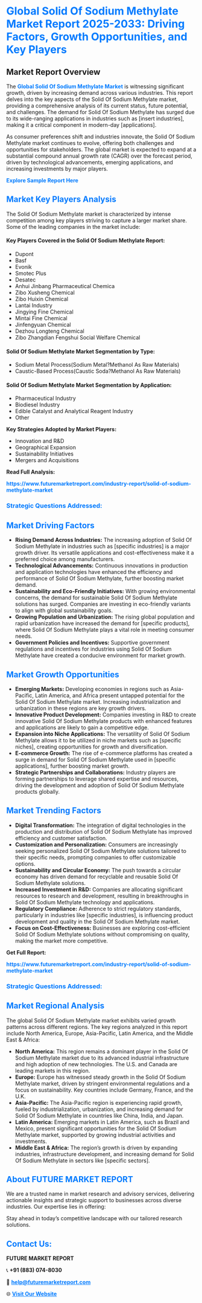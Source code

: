 <h1 style="color: #007BFF;">Global Solid Of Sodium Methylate Market Report 2025-2033: Driving Factors, Growth Opportunities, and Key Players</h1>

<section id="overview">
<h2>Market Report Overview</h2>
<p>The <a href="https://www.futuremarketreport.com/industry-report/solid-of-sodium-methylate-market" style="color: #007BFF; text-decoration: none;"><strong>Global Solid Of Sodium Methylate Market</strong></a> is witnessing significant growth, driven by increasing demand across various industries. This report delves into the key aspects of the Solid Of Sodium Methylate market, providing a comprehensive analysis of its current status, future potential, and challenges. The demand for Solid Of Sodium Methylate has surged due to its wide-ranging applications in industries such as [insert industries], making it a critical component in modern-day [applications].</p>
<p>As consumer preferences shift and industries innovate, the Solid Of Sodium Methylate market continues to evolve, offering both challenges and opportunities for stakeholders. The global market is expected to expand at a substantial compound annual growth rate (CAGR) over the forecast period, driven by technological advancements, emerging applications, and increasing investments by major players.</p>
</section>

<section id="overview">
<p><a href="https://www.futuremarketreport.com/request-sample/reportId=30480" style="color: #007BFF; text-decoration: none;"><strong>Explore Sample Report Here</strong></a></p>
</section>

<section id="key-players">
<h2 style="color: #007BFF;">Market Key Players Analysis</h2>
<p>The Solid Of Sodium Methylate market is characterized by intense competition among key players striving to capture a larger market share. Some of the leading companies in the market include:</p>
<h4>Key Players Covered in the Solid Of Sodium Methylate Report:</h4>
<ul><li>Dupont</li><li>Basf</li><li>Evonik</li><li>Smotec Plus</li><li>Desatec</li><li>Anhui Jinbang Pharmaceutical Chemica</li><li>Zibo Xusheng Chemical</li><li>Zibo Huixin Chemical</li><li>Lantai Industry</li><li>Jingying Fine Chemical</li><li>Mintai Fine Chemical</li><li>Jinfengyuan Chemical</li><li>Dezhou Longteng Chemical</li><li>Zibo Zhangdian Fengshui Social Welfare Chemical</li></ul>
<h4>Solid Of Sodium Methylate Market Segmentation by Type:</h4>
<ul><li>Sodium Metal Process(Sodium Metal?Methanol As Raw Materials)</li><li>Caustic-Based Process(Caustic Soda?Methanol As Raw Materials)</li></ul>

<h4>Solid Of Sodium Methylate Market Segmentation by Application:</h4>
<ul><li>Pharmaceutical Industry</li><li>Biodiesel Industry</li><li>Edible Catalyst and Analytical Reagent Industry</li><li>Other</li></ul>
<p><strong>Key Strategies Adopted by Market Players:</strong></p>
<ul>
<li>Innovation and R&D</li>
<li>Geographical Expansion</li>
<li>Sustainability Initiatives</li>
<li>Mergers and Acquisitions</li>
</ul>
</section>

<section>
<p><strong>Read Full Analysis: </strong></p><a href="https://www.futuremarketreport.com/industry-report/solid-of-sodium-methylate-market" style="color: #007BFF; text-decoration: none;"><strong>https://www.futuremarketreport.com/industry-report/solid-of-sodium-methylate-market</strong></a>
<h3 style="color: #007BFF;">Strategic Questions Addressed:</h3>
</section>

<section id="driving-factors">
<h2 style="color: #007BFF;">Market Driving Factors</h2>
<ul>
<li><strong>Rising Demand Across Industries:</strong> The increasing adoption of Solid Of Sodium Methylate in industries such as [specific industries] is a major growth driver. Its versatile applications and cost-effectiveness make it a preferred choice among manufacturers.</li>
<li><strong>Technological Advancements:</strong> Continuous innovations in production and application technologies have enhanced the efficiency and performance of Solid Of Sodium Methylate, further boosting market demand.</li>
<li><strong>Sustainability and Eco-Friendly Initiatives:</strong> With growing environmental concerns, the demand for sustainable Solid Of Sodium Methylate solutions has surged. Companies are investing in eco-friendly variants to align with global sustainability goals.</li>
<li><strong>Growing Population and Urbanization:</strong> The rising global population and rapid urbanization have increased the demand for [specific products], where Solid Of Sodium Methylate plays a vital role in meeting consumer needs.</li>
<li><strong>Government Policies and Incentives:</strong> Supportive government regulations and incentives for industries using Solid Of Sodium Methylate have created a conducive environment for market growth.</li>
</ul>
</section>

<section id="growth-opportunities">
<h2 style="color: #007BFF;">Market Growth Opportunities</h2>
<ul>
<li><strong>Emerging Markets:</strong> Developing economies in regions such as Asia-Pacific, Latin America, and Africa present untapped potential for the Solid Of Sodium Methylate market. Increasing industrialization and urbanization in these regions are key growth drivers.</li>
<li><strong>Innovative Product Development:</strong> Companies investing in R&D to create innovative Solid Of Sodium Methylate products with enhanced features and applications are likely to gain a competitive edge.</li>
<li><strong>Expansion into Niche Applications:</strong> The versatility of Solid Of Sodium Methylate allows it to be utilized in niche markets such as [specific niches], creating opportunities for growth and diversification.</li>
<li><strong>E-commerce Growth:</strong> The rise of e-commerce platforms has created a surge in demand for Solid Of Sodium Methylate used in [specific applications], further boosting market growth.</li>
<li><strong>Strategic Partnerships and Collaborations:</strong> Industry players are forming partnerships to leverage shared expertise and resources, driving the development and adoption of Solid Of Sodium Methylate products globally.</li>
</ul>
</section>

<section id="trending-factors">
<h2 style="color: #007BFF;">Market Trending Factors</h2>
<ul>
<li><strong>Digital Transformation:</strong> The integration of digital technologies in the production and distribution of Solid Of Sodium Methylate has improved efficiency and customer satisfaction.</li>
<li><strong>Customization and Personalization:</strong> Consumers are increasingly seeking personalized Solid Of Sodium Methylate solutions tailored to their specific needs, prompting companies to offer customizable options.</li>
<li><strong>Sustainability and Circular Economy:</strong> The push towards a circular economy has driven demand for recyclable and reusable Solid Of Sodium Methylate solutions.</li>
<li><strong>Increased Investment in R&D:</strong> Companies are allocating significant resources to research and development, resulting in breakthroughs in Solid Of Sodium Methylate technology and applications.</li>
<li><strong>Regulatory Compliance:</strong> Adherence to strict regulatory standards, particularly in industries like [specific industries], is influencing product development and quality in the Solid Of Sodium Methylate market.</li>
<li><strong>Focus on Cost-Effectiveness:</strong> Businesses are exploring cost-efficient Solid Of Sodium Methylate solutions without compromising on quality, making the market more competitive.</li>
</ul>
</section>

<section>
<p><strong>Get Full Report: </strong></p><a href="https://www.futuremarketreport.com/industry-report/solid-of-sodium-methylate-market" style="color: #007BFF; text-decoration: none;"><strong>https://www.futuremarketreport.com/industry-report/solid-of-sodium-methylate-market</strong></a>
<h3 style="color: #007BFF;">Strategic Questions Addressed:</h3>
</section>


<section id="regional-analysis">
<h2 style="color: #007BFF;">Market Regional Analysis</h2>
<p>The global Solid Of Sodium Methylate market exhibits varied growth patterns across different regions. The key regions analyzed in this report include North America, Europe, Asia-Pacific, Latin America, and the Middle East & Africa:</p>
<ul>
<li><strong>North America:</strong> This region remains a dominant player in the Solid Of Sodium Methylate market due to its advanced industrial infrastructure and high adoption of new technologies. The U.S. and Canada are leading markets in this region.</li>
<li><strong>Europe:</strong> Europe has witnessed steady growth in the Solid Of Sodium Methylate market, driven by stringent environmental regulations and a focus on sustainability. Key countries include Germany, France, and the U.K.</li>
<li><strong>Asia-Pacific:</strong> The Asia-Pacific region is experiencing rapid growth, fueled by industrialization, urbanization, and increasing demand for Solid Of Sodium Methylate in countries like China, India, and Japan.</li>
<li><strong>Latin America:</strong> Emerging markets in Latin America, such as Brazil and Mexico, present significant opportunities for the Solid Of Sodium Methylate market, supported by growing industrial activities and investments.</li>
<li><strong>Middle East & Africa:</strong> The region’s growth is driven by expanding industries, infrastructure development, and increasing demand for Solid Of Sodium Methylate in sectors like [specific sectors].</li>
</ul>
</section>

<footer>
<h2 style="color: #007BFF;">About FUTURE MARKET REPORT</h2>
<p>We are a trusted name in market research and advisory services, delivering actionable insights and strategic support to businesses across diverse industries. Our expertise lies in offering:</p>

<p>Stay ahead in today’s competitive landscape with our tailored research solutions.</p>

<h2 style="color: #007BFF;">Contact Us:</h2>
<p><strong>FUTURE MARKET REPORT</strong></p>
<p>📞 <strong>+91 (883) 074-8030</strong></p>
<p>📧 <strong><a href="mailto:help@futuremarketreport.com" style="color: #007BFF;">help@futuremarketreport.com</a></strong></p>
<p>🌐 <strong><a href="https://www.futuremarketreport.com/" style="color: #007BFF;">Visit Our Website</a></strong></p>
</footer>